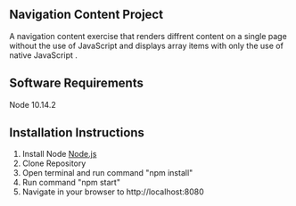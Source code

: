 ## Navigation Content Project

A navigation content exercise that renders diffrent content on a single page without the use of JavaScript and displays array items with only the use of native JavaScript .

## Software Requirements

Node 10.14.2

## Installation Instructions

1. Install Node [Node.js](http://nodejs.org/)
2. Clone Repository
3. Open terminal and run command "npm install"
4. Run command "npm start"
5. Navigate in your browser to http://localhost:8080